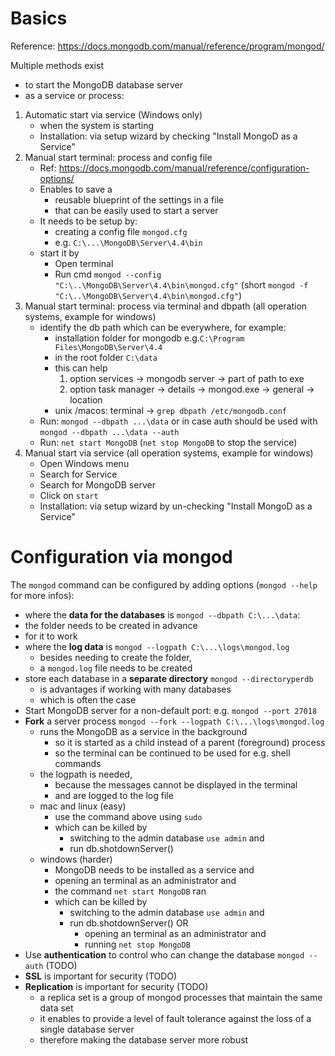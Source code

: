 # Basics

Reference: https://docs.mongodb.com/manual/reference/program/mongod/

Multiple methods exist

- to start the MongoDB database server
- as a service or process:

1. Automatic start via service (Windows only)
   - when the system is starting
   - Installation: via setup wizard by checking "Install MongoD as a Service"
2. Manual start terminal: process and config file
   - Ref: https://docs.mongodb.com/manual/reference/configuration-options/
   - Enables to save a
     - reusable blueprint of the settings in a file
     - that can be easily used to start a server
   - It needs to be setup by:
     - creating a config file `mongod.cfg`
     - e.g. `C:\...\MongoDB\Server\4.4\bin`
   - start it by
     - Open terminal
     - Run cmd `mongod --config "C:\..\MongoDB\Server\4.4\bin\mongod.cfg"` (short `mongod -f "C:\..\MongoDB\Server\4.4\bin\mongod.cfg"`)
3. Manual start terminal: process via terminal and dbpath (all operation systems, example for windows)
   - identify the db path which can be everywhere, for example:
     - installation folder for mongodb e.g.`C:\Program Files\MongoDB\Server\4.4`
     - in the root folder `C:\data`
     - this can help
       1. option services -> mongodb server -> part of path to exe
       2. option task manager -> details -> mongod.exe -> general -> location
     - unix /macos: terminal -> `grep dbpath /etc/mongodb.conf`
   - Run: `mongod --dbpath ...\data` or in case auth should be used with `mongod --dbpath ...\data --auth`
   - Run: `net start MongoDB` (`net stop MongoDB` to stop the service)
4. Manual start via service (all operation systems, example for windows)
   - Open Windows menu
   - Search for Service
   - Search for MongoDB server
   - Click on `start`
   - Installation: via setup wizard by un-checking "Install MongoD as a Service"

# Configuration via mongod

The `mongod` command can be configured by adding options (`mongod --help` for more infos):

- where the **data for the databases** is `mongod --dbpath C:\...\data`:
- the folder needs to be created in advance
- for it to work
- where the **log data** is `mongod --logpath C:\...\logs\mongod.log`
  - besides needing to create the folder,
  - a `mongod.log` file needs to be created
- store each database in a **separate directory** `mongod --directoryperdb`
  - is advantages if working with many databases
  - which is often the case
- Start MongoDB server for a non-default port: e.g. `mongod --port 27018`
- **Fork** a server process `mongod --fork --logpath C:\...\logs\mongod.log`
  - runs the MongoDB as a service in the background
    - so it is started as a child instead of a parent (foreground) process
    - so the terminal can be continued to be used for e.g. shell commands
  - the logpath is needed,
    - because the messages cannot be displayed in the terminal
    - and are logged to the log file
  - mac and linux (easy)
    - use the command above using `sudo`
    - which can be killed by
      - switching to the admin database `use admin` and
      - run db.shotdownServer()
  - windows (harder)
    - MongoDB needs to be installed as a service and
    - opening an terminal as an administrator and
    - the command `net start MongoDB` ran
    - which can be killed by
      - switching to the admin database `use admin` and
      - run db.shotdownServer() OR
        - opening an terminal as an administrator and
        - running `net stop MongoDB`
- Use **authentication** to control who can change the database `mongod --auth` (TODO)
- **SSL** is important for security (TODO)
- **Replication** is important for security (TODO)
  - a replica set is a group of mongod processes that maintain the same data set
  - it enables to provide a level of fault tolerance against the loss of a single database server
  - therefore making the database server more robust

